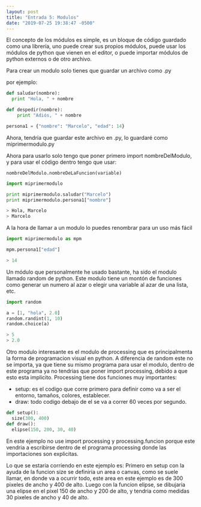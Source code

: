 ```yaml
---
layout: post
title: "Entrada 5: Modulos"
date: "2019-07-25 19:38:47 -0500"
---
```

El concepto de los módulos es simple, es un bloque de código guardado como una librería, uno puede crear sus propios módulos, puede usar los módulos de python que vienen en el editor, o puede importar módulos de python externos o de otro archivo.

Para crear un modulo solo tienes que guardar un archivo como .py

por ejemplo:

```python
def saludar(nombre):
  print "Hola, " + nombre

def despedir(nombre):
	print "Adiós, " + nombre

persona1 = {"nombre": "Marcelo", "edad": 14}
```

Ahora, tendría que guardar este archivo en .py, lo guardaré como miprimermodulo.py

Ahora para usarlo solo tengo que poner primero import nombreDelModulo, y para usar el código dentro tengo que usar:

`nombreDelModulo.nombreDeLaFuncion(variable)`

```python
import miprimermodulo

print miprimermodulo.saludar("Marcelo")
print miprimermodulo.persona1["nombre"]
```
```python
> Hola, Marcelo
> Marcelo
```

A la hora de llamar a un modulo lo puedes renombrar para un uso más fácil

```python
import miprimermodulo as mpm

mpm.persona1["edad"]
```
```python
> 14
```

Un módulo que personalmente he usado bastante, ha sido el modulo llamado random de python. Este modulo tiene un montón de funciones como generar un numero al azar o elegir una variable al azar de una lista, etc.

```python
import random

a = [1, "hola", 2.0]
random.randint(1, 10)
random.choice(a)
```
```python
> 5
> 2.0
```
Otro modulo interesante es el modulo de processing que es principalmenta la forma de programacion visual en python. A diferencia de random este no se importa, ya que tiene su mismo programa para usar el modulo, dentro de este programa ya no tendrias que poner import processing, debido a que esto esta implicito. Processing tiene dos funciones muy importantes:

* setup: es el codigo que corre primero para definir como va a ser el entorno, tamaños, colores, establecer.
* draw: todo codigo debajo de el se va a correr 60 veces por segundo.

```python
def setup():
  size(300, 400)
def draw():
  elipse(150, 200, 30, 40)
```
En este ejemplo no use import processing y processing.funcion porque este vendria a escribirse dentro de el programa processing donde las importaciones son explicitas.

Lo que se estaria corriendo en este ejemplo es: Primero en setup con la ayuda de la funcion size se definiria un area o canvas, como se suele llamar, en donde va a ocurrir todo, este area en este ejemplo es de 300 pixeles de ancho y 400 de alto. Luego con la funcion elipse, se dibujaria una elipse en el pixel 150 de ancho y 200 de alto, y tendria como medidas 30 pixeles de ancho y 40 de alto.
